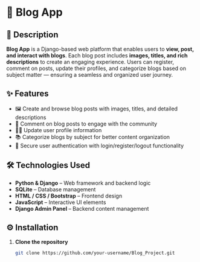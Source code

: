 # 📝 Blog App

## 📌 Description
**Blog App** is a Django-based web platform that enables users to **view, post, and interact with blogs**. Each blog post includes **images, titles, and rich descriptions** to create an engaging experience. Users can register, comment on posts, update their profiles, and categorize blogs based on subject matter — ensuring a seamless and organized user journey.

## ✨ Features
- 🖼️ Create and browse blog posts with images, titles, and detailed descriptions
- 💬 Comment on blog posts to engage with the community
- 🙍‍♂️ Update user profile information
- 📚 Categorize blogs by subject for better content organization
- 🔐 Secure user authentication with login/register/logout functionality

## 🛠️ Technologies Used
- **Python & Django** – Web framework and backend logic
- **SQLite** – Database management
- **HTML / CSS / Bootstrap** – Frontend design
- **JavaScript** – Interactive UI elements
- **Django Admin Panel** – Backend content management

## ⚙️ Installation

1. **Clone the repository**
    ```bash
   git clone https://github.com/your-username/Blog_Project.git

